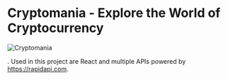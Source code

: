 # Cryptomania - Explore the World of Cryptocurrency

![Cryptomania](https://i.ibb.co/8gh5Jc8/image.png)

. 
Used in this project are React and multiple APIs powered by https://rapidapi.com.


